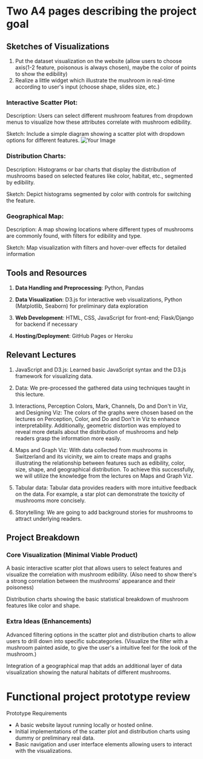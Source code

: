 # Two A4 pages describing the project goal

## Sketches of Visualizations
1. Put the dataset visualization on the website (allow users to choose axis(1-2 feature, poisonous is always chosen), maybe the color of points to show the edibility)
2. Realize a little widget which illustrate the mushroom in real-time according to user's input (choose shape, slides size, etc.)

### Interactive Scatter Plot:

Description: Users can select different mushroom features from dropdown menus to visualize how these attributes correlate with mushroom edibility.

Sketch: Include a simple diagram showing a scatter plot with dropdown options for different features.
<img src="/figs/IMG_9770.JPG" alt="Your Image">

### Distribution Charts:

Description: Histograms or bar charts that display the distribution of mushrooms based on selected features like color, habitat, etc., segmented by edibility.

Sketch: Depict histograms segmented by color with controls for switching the feature.

### Geographical Map:

Description: A map showing locations where different types of mushrooms are commonly found, with filters for edibility and type.

Sketch: Map visualization with filters and hover-over effects for detailed information

## Tools and Resources

1. **Data Handling and Preprocessing**: Python, Pandas

2. **Data Visualization**: D3.js for interactive web visualizations, Python (Matplotlib, Seaborn) for preliminary data exploration

3. **Web Development**: HTML, CSS, JavaScript for front-end; Flask/Django for backend if necessary

4. **Hosting/Deployment**: GitHub Pages or Heroku

## Relevant Lectures

1. JavaScript and D3.js: Learned basic JavaScript syntax and the D3.js framework for visualizing data.

2. Data: We pre-processed the gathered data using techniques taught in this lecture.

3. Interactions, Perception Colors, Mark, Channels, Do and Don't in Viz, and Designing Viz: The colors of the graphs were chosen based on the lectures on Perception, Color, and Do and Don't in Viz to enhance interpretability. Additionally, geometric distortion was employed to reveal more details about the distribution of mushrooms and help readers grasp the information more easily.

4. Maps and Graph Viz: With data collected from mushrooms in Switzerland and its vicinity, we aim to create maps and graphs illustrating the relationship between features such as edibility, color, size, shape, and geographical distribution. To achieve this successfully, we will utilize the knowledge from the lectures on Maps and Graph Viz.

5. Tabular data: Tabular data provides readers with more intuitive feedback on the data. For example, a star plot can demonstrate the toxicity of mushrooms more concisely.

6. Storytelling: We are going to add background stories for mushrooms to attract underlying readers. 

## Project Breakdown

### Core Visualization (Minimal Viable Product)
A basic interactive scatter plot that allows users to select features and visualize the correlation with mushroom edibility.
(Also need to show there's a strong correlation between the mushrooms' appearance and their poisoness)

Distribution charts showing the basic statistical breakdown of mushroom features like color and shape.

### Extra Ideas (Enhancements)

Advanced filtering options in the scatter plot and distribution charts to allow users to drill down into specific subcategories.
(Visualize the filter with a mushroom painted aside, to give the user's a intuitive feel for the look of the mushroom.)

Integration of a geographical map that adds an additional layer of data visualization showing the natural habitats of different mushrooms.


# Functional project prototype review
Prototype Requirements
- A basic website layout running locally or hosted online.
- Initial implementations of the scatter plot and distribution charts using dummy or preliminary real data.
- Basic navigation and user interface elements allowing users to interact with the visualizations.

